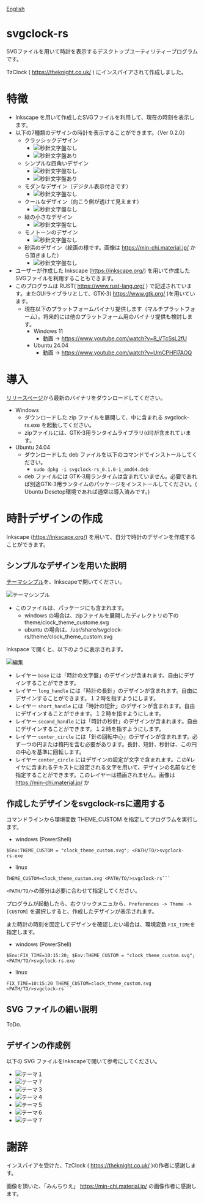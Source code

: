 [English](readme.md)

# svgclock-rs

SVGファイルを用いて時計を表示するデスクトップユーティリティープログラムです。

TzClock ( https://theknight.co.uk/ ) にインスパイアされて作成しました。

# 特徴

-  Inkscape を用いて作成したSVGファイルを利用して、現在の時刻を表示します。
- 以下の7種類のデザインの時計を表示することができます。（Ver 0.2.0）
	- クラッシックデザイン
		- ![秒針文字盤なし](screenshot/clock_theme_1_a.png)
		- ![秒針文字盤あり](screenshot/clock_theme_1_b.png)
	- シンプルな四角いデザイン
		- ![秒針文字盤なし](screenshot/clock_theme_2_a.png)
		- ![秒針文字盤あり](screenshot/clock_theme_2_b.png)
	- モダンなデザイン（デジタル表示付きです）
		-  ![秒針文字盤なし](screenshot/clock_theme_3.png)
	- クールなデザイン（向こう側が透けて見えます）
		-  ![秒針文字盤なし](screenshot/clock_theme_4.png)
	- 緑の小さなデザイン
		-  ![秒針文字盤なし](screenshot/clock_theme_5.png)
	- モノトーンのデザイン
		-  ![秒針文字盤なし](screenshot/clock_theme_6.png)
	- 砂浜のデザイン（絵画の様です。画像は https://min-chi.material.jp/ から頂きました）
		-  ![秒針文字盤なし](screenshot/clock_theme_7.png)
- ユーザーが作成した Inkscape (https://inkscape.org/) を用いて作成したSVGファイルを利用することもできます。
- このプログラムは RUST(  https://www.rust-lang.org/ ) で記述されています。またGUIライブラリとして、GTK-3( https://www.gtk.org/ )を用いています。
	- 現在以下のプラットフォームバイナリ提供します（マルチプラットフォーム）。将来的には他のプラットフォーム用のバイナリ提供も検討します。
		- Windows 11
			- 動画 → https://www.youtube.com/watch?v=8_VTcSsL2fU
		- Ubuntu 24.04
			- 動画 → https://www.youtube.com/watch?v=UmCPHFl7AOQ

# 導入

[リリースページ]( https://github.com/zuntan/svgclock-rs/releases)から最新のバイナリをダウンロードしてください。

- Windows
	- ダウンロードした zip ファイルを展開して、中に含まれる svgclock-rs.exe を起動してください。
	- zipファイルには、GTK-3用ランタイムライブラリ(dll)が含まれています。
- Ubuntu 24.04
	- ダウンロードした deb ファイルを以下のコマンドでインストールしてください。
		- `sudo dpkg -i svgclock-rs_0.1.0-1_amd64.deb`
	- deb ファイルには GTK-3用ランタイムは含まれていません。必要であれば別途GTK-3用ランタイムのパッケージをインストールしてください。( Ubuntu Desctop環境であれば通常は導入済みです。)

# 時計デザインの作成

Inkscape (https://inkscape.org/) を用いて、自分で時計のデザインを作成することができます。

## シンプルなデザインを用いた説明

[テーマシンプル](./clock_theme_custom.svg)を、Inkscapeで開いてください。

![テーマシンプル](./clock_theme_custom.svg)
- このファイルは、パッケージにも含まれます。
	- windows の場合は、zipファイルを展開したディレクトリの下のtheme/clock_theme_custome.svg
	- ubuntu の場合は、/usr/share/svgclock-rs/theme/clock_theme_custom.svg

Inkspace で開くと、以下のように表示されます。

![編集](screenshot/edit_clock_theme_custom.png)

- レイヤー `base` には「時計の文字盤」のデザインが含まれます。自由にデザインすることができます。
- レイヤー `long_handle` には「時計の長針」のデザインが含まれます。自由にデザインすることができます。１２時を指すようにします。
- レイヤー `short_handle` には「時計の短針」のデザインが含まれます。自由にデザインすることができます。１２時を指すようにします。
- レイヤー `second_handle` には「時計の秒針」のデザインが含まれます。自由にデザインすることができます。１２時を指すようにします。
- レイヤー `center_circle` には「針の回転中心」のデザインが含まれます。必ず一つの円または楕円を含む必要があります。長針、短針、秒針は、この円の中心を基準に回転します。
- レイヤー `center_circle` にはデザインの設定が文字で含まれます。この¥レイヤに含まれるテキストに設定される文字を用いて、デザインの名前などを指定することができます。このレイヤーは描画されません。画像は https://min-chi.material.jp/ か

## 作成したデザインをsvgclock-rsに適用する


コマンドラインから環境変数 THEME_CUSTOM を指定してプログラムを実行します。

- windows (PowerShell)
```
$Env:THEME_CUSTOM = "clock_theme_custom.svg"; <PATH/TO/>svgclock-rs.exe
```

- linux
```
THEME_CUSTOM=clock_theme_custom.svg <PATH/TO/>svgclock-rs```
```

`<PATH/TO/>`の部分は必要に合わせて指定してください。

プログラムが起動したら、右クリックメニュから、`Preferences -> Theme -> [CUSTOM]` を選択しすると、作成したデザインが表示されます。

また時計の時刻を固定してデザインを確認したい場合は、環境変数 `FIX_TIME`を指定します。

- windows (PowerShell)
```
$Env:FIX_TIME=10:15:20; $Env:THEME_CUSTOM = "clock_theme_custom.svg"; <PATH/TO/>svgclock-rs.exe
```

- linux
```
FIX_TIME=10:15:20 THEME_CUSTOM=clock_theme_custom.svg <PATH/TO/>svgclock-rs```
```

## SVG ファイルの細い説明

ToDo.

## デザインの作成例

以下の SVG ファイルをInkscapeで開いて参考にしてください。

- ![テーマ１](./clock_theme_1.svg)
- ![テーマ７](./clock_theme_2.svg)
- ![テーマ３](./clock_theme_3.svg)
- ![テーマ４](./clock_theme_4.svg)
- ![テーマ５](./clock_theme_5.svg)
- ![テーマ６](./clock_theme_6.svg)
- ![テーマ７](./clock_theme_7.svg)


# 謝辞

インスパイアを受けた、TzClock ( https://theknight.co.uk/ )の作者に感謝します。

画像を頂いた、「みんちりえ」 https://min-chi.material.jp/ の画像作者に感謝します。
